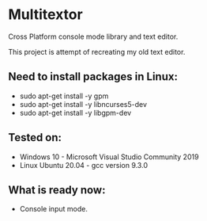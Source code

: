 # Multitextor
Cross Platform console mode library and text editor.

This project is attempt of recreating my old text editor.

## Need to install packages in Linux:
 - sudo apt-get install -y gpm
 - sudo apt-get install -y libncurses5-dev
 - sudo apt-get install -y libgpm-dev
 
## Tested on:
 - Windows 10 - Microsoft Visual Studio Community 2019
 - Linux Ubuntu 20.04 - gcc version 9.3.0

## What is ready now:
 - Console input mode.